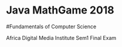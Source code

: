 # Java MathGame 2018
#Fundamentals of Computer Science

Africa Digital Media Institute Sem1 Final Exam
